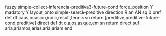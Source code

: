 fuzzy simple-collect-inferencia-preditiva3-future-cond
   force_position Y
   madatory Y
   layout_onto simple-search-preditive
   direction R
   an AN
   sq 0
   pref 
   def 
    dt caus,ocasion,indic,result,termin
    sn 
    return [preditive,preditive-future-cond,preditive]
    direct 
   def 
    dt o,a,os,as,que,em
    sn 
    return 
    direct 
   suf aria,ariamos,arias,aria,ariam
end
